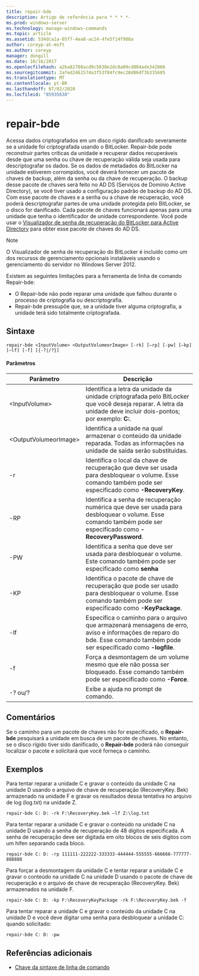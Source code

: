```yaml
---
title: repair-bde
description: Artigo de referência para * * * *-
ms.prod: windows-server
ms.technology: manage-windows-commands
ms.topic: article
ms.assetid: 534dca1a-05f7-4ea8-ac24-4fe5f14f988a
author: coreyp-at-msft
ms.author: coreyp
manager: dongill
ms.date: 10/16/2017
ms.openlocfilehash: a2ba82708acd9c5830e2dc8a09cd804ade342066
ms.sourcegitcommit: 2afed2461574a3f53f84fc9ec28d86df3b335685
ms.translationtype: MT
ms.contentlocale: pt-BR
ms.lasthandoff: 07/02/2020
ms.locfileid: "85935638"
---
```

# <a name="repair-bde"></a>repair-bde



Acessa dados criptografados em um disco rígido danificado severamente se a unidade foi criptografada usando o BitLocker. Repair-bde pode reconstruir partes críticas da unidade e recuperar dados recuperáveis desde que uma senha ou chave de recuperação válida seja usada para descriptografar os dados. Se os dados de metadados do BitLocker na unidade estiverem corrompidos, você deverá fornecer um pacote de chaves de backup, além da senha ou da chave de recuperação. O backup desse pacote de chaves será feito no AD DS (Serviços de Domínio Active Directory), se você tiver usado a configuração padrão de backup do AD DS. Com esse pacote de chaves e a senha ou a chave de recuperação, você poderá descriptografar partes de uma unidade protegida pelo BitLocker, se o disco for danificado. Cada pacote de chaves funcionará apenas para uma unidade que tenha o identificador de unidade correspondente. Você pode usar o [Visualizador de senha de recuperação do BitLocker para Active Directory](https://technet.microsoft.com/library/dd875531(v=ws.10).aspx) para obter esse pacote de chaves do AD DS.

> [!NOTE]
> O Visualizador de senha de recuperação do BitLocker é incluído como um dos recursos de gerenciamento opcionais instaláveis usando o gerenciamento do servidor no Windows Server 2012.

Existem as seguintes limitações para a ferramenta de linha de comando Repair-bde:
-   O Repair-bde não pode reparar uma unidade que falhou durante o processo de criptografia ou descriptografia.
-   Repair-bde pressupõe que, se a unidade tiver alguma criptografia, a unidade terá sido totalmente criptografada.



## <a name="syntax"></a>Sintaxe

```
repair-bde <InputVolume> <OutputVolumeorImage> [-rk] [–rp] [-pw] [–kp] [–lf] [-f] [{-?|/?}]
```

#### <a name="parameters"></a>Parâmetros

|Parâmetro|Descrição|
|---------|-----------|
|\<InputVolume>|Identifica a letra da unidade da unidade criptografada pelo BitLocker que você deseja reparar. A letra da unidade deve incluir dois-pontos; por exemplo: **C:**.|
|\<OutputVolumeorImage>|Identifica a unidade na qual armazenar o conteúdo da unidade reparada. Todas as informações na unidade de saída serão substituídas.|
|-r|Identifica o local da chave de recuperação que deve ser usada para desbloquear o volume. Esse comando também pode ser especificado como **-RecoveryKey**.|
|-RP|Identifica a senha de recuperação numérica que deve ser usada para desbloquear o volume. Esse comando também pode ser especificado como **-RecoveryPassword**.|
|-PW|Identifica a senha que deve ser usada para desbloquear o volume. Este comando também pode ser especificado como **senha**|
|-KP|Identifica o pacote de chave de recuperação que pode ser usado para desbloquear o volume. Esse comando também pode ser especificado como **-KeyPackage**.|
|-lf|Especifica o caminho para o arquivo que armazenará mensagens de erro, aviso e informações de reparo do bde. Esse comando também pode ser especificado como **-logfile**.|
|-f|Força a desmontagem de um volume mesmo que ele não possa ser bloqueado. Esse comando também pode ser especificado como **-Force**.|
|-? ou/?|Exibe a ajuda no prompt de comando.|

## <a name="remarks"></a>Comentários

Se o caminho para um pacote de chaves não for especificado, o **Repair-bde** pesquisará a unidade em busca de um pacote de chaves. No entanto, se o disco rígido tiver sido danificado, o **Repair-bde** poderá não conseguir localizar o pacote e solicitará que você forneça o caminho.

## <a name="examples"></a>Exemplos

Para tentar reparar a unidade C e gravar o conteúdo da unidade C na unidade D usando o arquivo de chave de recuperação (RecoveryKey. Bek) armazenado na unidade F e gravar os resultados dessa tentativa no arquivo de log (log.txt) na unidade Z.
```
repair-bde C: D: -rk F:\RecoveryKey.bek –lf Z:\log.txt
```
Para tentar reparar a unidade C e gravar o conteúdo na unidade C na unidade D usando a senha de recuperação de 48 dígitos especificada. A senha de recuperação deve ser digitada em oito blocos de seis dígitos com um hífen separando cada bloco.
```
repair-bde C: D: -rp 111111-222222-333333-444444-555555-666666-777777-888888
```
Para forçar a desmontagem da unidade C e tentar reparar a unidade C e gravar o conteúdo na unidade C na unidade D usando o pacote de chave de recuperação e o arquivo de chave de recuperação (RecoveryKey. Bek) armazenados na unidade F.
```
repair-bde C: D: -kp F:\RecoveryKeyPackage -rk F:\RecoveryKey.bek -f
```
Para tentar reparar a unidade C e gravar o conteúdo da unidade C na unidade D e você deve digitar uma senha para desbloquear a unidade C: quando solicitado:
```
repair-bde C: D: -pw
```

## <a name="additional-references"></a>Referências adicionais

- [Chave da sintaxe de linha de comando](command-line-syntax-key.md)